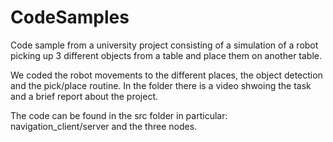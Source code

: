 # CodeSamples
Code sample from a university project consisting of a simulation of a robot picking up 3 different objects from a table and place them on another table. 

We coded the robot movements to the different places, the object detection and the pick/place routine.
In the folder there is a video shwoing the task and a brief report about the project.

The code can be found in the src folder in particular: navigation_client/server and the three nodes.
